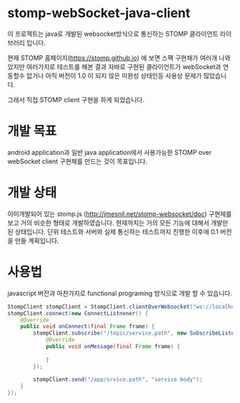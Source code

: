 # stomp-webSocket-java-client
이 프로젝트는 java로 개발된 websocket방식으로 통신하는 STOMP 클라이언트 라이브러리 입니다.


현재 STOMP 홈페이지(https://stomp.github.io) 에 보면 스팩 구현채가 여러개 나와 있지만 여러가지로 테스트를 해본 결과
자바로 구현된 클라이언트가 webSocket과 연동할수 없거나 아직 버전이 1.0 이 되지 않은 미완성 상태인등 사용상 문제가 많았습니다.

그래서 직접 STOMP client 구현을 하게 되었습니다.


# 개발 목표
android application과 일반 java application에서 사용가능한 STOMP over webSocket client 구현체를 만드는 것이 목표입니다.





# 개발 상태
이미개발되어 있는 stomp.js (http://jmesnil.net/stomp-websocket/doc) 구현체를 보고 거의 비슷한 형태로 개발하였습니다. 현재까지는 거의 모든 기능에 대해서 개발만
된 상태입니다. 단위 테스트와 서버와 실제 통신하는 테스트까지 진행한 이후에 0.1 버전을 만들 계획입니다.


# 사용법
javascript 버전과 마찬가지로 functional programing 방식으로 개발 할 수 있습니다.
```java
StompClient stompClient = StompClient.clientOverWebsocket("ws://localhost:8080/stomp");
stompClient.connect(new ConnectListnener() {
	@Override
	public void onConnect(final Frame frame) {
		stompClient.subscribe("/topic/service.path", new SubscribeListener() {
			@Override
			public void onMessage(final Frame frame) {
				
			}
		});
		
		stompClient.send("/app/srvice.path", "service body");
	}
});
```


